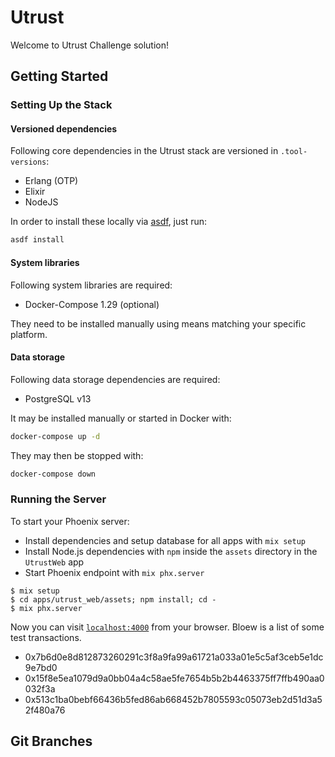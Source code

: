 # Utrust

Welcome to Utrust Challenge solution!


## Getting Started

### Setting Up the Stack

#### Versioned dependencies

Following core dependencies in the Utrust stack are versioned in `.tool-versions`:

- Erlang (OTP)
- Elixir
- NodeJS

In order to install these locally via [asdf](https://asdf-vm.com), just run:

```sh
asdf install
```

#### System libraries

Following system libraries are required:

- Docker-Compose 1.29 (optional)

They need to be installed manually using means matching your specific platform.

#### Data storage

Following data storage dependencies are required:

- PostgreSQL v13

It may be installed manually or started in Docker with:

```sh
docker-compose up -d
```

They may then be stopped with:

```sh
docker-compose down
```

### Running the Server

To start your Phoenix server:

- Install dependencies and setup database for all apps with `mix setup`
- Install Node.js dependencies with `npm` inside the `assets` directory in the `UtrustWeb` app
- Start Phoenix endpoint with `mix phx.server`

```
$ mix setup
$ cd apps/utrust_web/assets; npm install; cd -
$ mix phx.server
```

Now you can visit [`localhost:4000`](http://localhost:4000) from your browser.
Bloew is a list of some test transactions.

- 0x7b6d0e8d812873260291c3f8a9fa99a61721a033a01e5c5af3ceb5e1dc9e7bd0
- 0x15f8e5ea1079d9a0bb04a4c58ae5fe7654b5b2b4463375ff7ffb490aa0032f3a
- 0x513c1ba0bebf66436b5fed86ab668452b7805593c05073eb2d51d3a52f480a76



## Git Branches